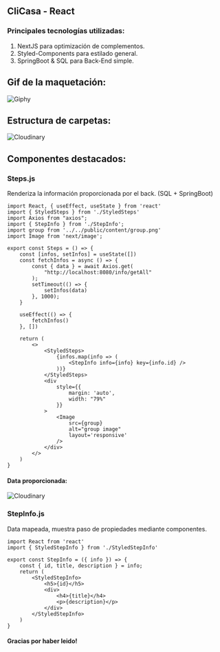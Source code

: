 ## CliCasa - React

### Principales tecnologías utilizadas:
1. NextJS para optimización de complementos.
2. Styled-Components para estilado general.
3. SpringBoot & SQL para Back-End simple.

## Gif de la maquetación:

![Giphy](https://media.giphy.com/media/hs1l2bLhpu2wmDm76c/giphy.gif)

## Estructura de carpetas:

![Cloudinary](https://res.cloudinary.com/ivandipa/image/upload/v1645887966/Organization_wsyxcr.png)

## Componentes destacados:

### Steps.js
Renderiza la información proporcionada por el back. (SQL + SpringBoot)

```
import React, { useEffect, useState } from 'react'
import { StyledSteps } from './StyledSteps'
import Axios from "axios";
import { StepInfo } from './StepInfo';
import group from '../../public/content/group.png'
import Image from 'next/image';

export const Steps = () => {
    const [infos, setInfos] = useState([])
    const fetchInfos = async () => {
        const { data } = await Axios.get(
            "http://localhost:8080/info/getAll"
        );
        setTimeout(() => {
            setInfos(data)
        }, 1000);
    }

    useEffect(() => {
        fetchInfos()
    }, [])

    return (
        <>
            <StyledSteps>
                {infos.map(info => (
                    <StepInfo info={info} key={info.id} />
                ))}
            </StyledSteps>
            <div
                style={{
                    margin: 'auto',
                    width: "79%"
                }}
            >
                <Image
                    src={group}
                    alt="group image"
                    layout='responsive'
                />
            </div>
        </>
    )
}
```

#### Data proporcionada:

![Cloudinary](https://res.cloudinary.com/ivandipa/image/upload/v1645888403/data_jzsxpx.png)


### StepInfo.js
Data mapeada, muestra paso de propiedades mediante componentes.

```
import React from 'react'
import { StyledStepInfo } from './StyledStepInfo'

export const StepInfo = ({ info }) => {
    const { id, title, description } = info;
    return (
        <StyledStepInfo>
            <h5>{id}</h5>
            <div>
                <h4>{title}</h4>
                <p>{description}</p>
            </div>
        </StyledStepInfo>
    )
}
```

#### Gracias por haber leido!

